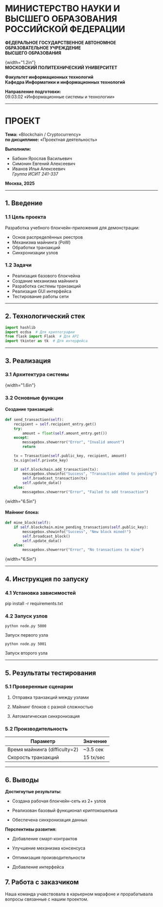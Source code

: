 
# МИНИСТЕРСТВО НАУКИ И ВЫСШЕГО ОБРАЗОВАНИЯ РОССИЙСКОЙ ФЕДЕРАЦИИ 
**ФЕДЕРАЛЬНОЕ ГОСУДАРСТВЕННОЕ АВТОНОМНОЕ ОБРАЗОВАТЕЛЬНОЕ УЧРЕЖДЕНИЕ  
ВЫСШЕГО ОБРАЗОВАНИЯ**  

{width="1.2in"}  
**МОСКОВСКИЙ ПОЛИТЕХНИЧЕСКИЙ УНИВЕРСИТЕТ**  

**Факультет информационных технологий**  
**Кафедра Информатики и информационных технологий**  

**Направление подготовки:**  
09.03.02 «Информационные системы и технологии»  

---

# ПРОЕКТ 
**Тема:** «Blockchain / Cryptocurrency»  
**по дисциплине:** «Проектная деятельность»  

**Выполнили:**  
- Бабкин Ярослав Васильевич  
- Симонин Евгений Алексеевич  
- Иванов Илья Алексеевич  
*Группа ИСИТ 241-337*  

**Москва, 2025**  

---

## 1. Введение 

### 1.1 Цель проекта 
Разработка учебного блокчейн-приложения для демонстрации:  
- Основ распределённых реестров  
- Механизма майнинга (PoW)  
- Обработки транзакций  
- Синхронизации узлов  

### 1.2 Задачи 
- Реализация базового блокчейна  
- Создание механизма майнинга  
- Разработка системы транзакций  
- Реализация GUI интерфейса  
- Тестирование работы сети  

---

## 2. Технологический стек 

```python
import hashlib
import ecdsa  # Для криптографии
from flask import Flask  # Для API
import tkinter as tk  # Для интерфейса
```
---
## 3. Реализация

### 3.1 Архитектура системы

{width="1.6in"}

### 3.2 Основные функции

#### Создание транзакций:

```python
def send_transaction(self):
    recipient = self.recipient_entry.get()
    try:
        amount = float(self.amount_entry.get())
    except:
        messagebox.showerror("Error", "Invalid amount")
        return
      
    tx = Transaction(self.public_key, recipient, amount)
    tx.sign(self.private_key)
    
    if self.blockchain.add_transaction(tx):
        messagebox.showinfo("Success", "Transaction added to pending")
        self.broadcast_transaction(tx)
        self.update_data()
    else:
        messagebox.showerror("Error", "Failed to add transaction")
  ```

{width="6.5in"}

#### Майнинг блока:

```python
def mine_block(self):
    if self.blockchain.mine_pending_transactions(self.public_key):
        messagebox.showinfo("Success", "New block mined!")
        self.broadcast_block()
        self.update_data()
    else:
        messagebox.showerror("Error", "No transactions to mine")
```
{width="6.5in"}

----------

## 4. Инструкция по запуску

### 4.1 Установка зависимостей

pip install -r requirements.txt

### 4.2 Запуск узлов


`python node.py 5000`

Запуск первого узла

`python node.py 5001`

Запуск второго узла

----------

## 5. Результаты тестирования

### 5.1 Проверенные сценарии

1.  Отправка транзакций между узлами
    
2.  Майнинг блоков с разной сложностью
    
3.  Автоматическая синхронизация
    

### 5.2 Производительность

| Параметр | Значение |
|----------|----------|
| Время майнинга (difficulty=2)    | ~3.5 сек   |
| Скорость транзакций    | 15 tx/sec   |


----------

## 6. Выводы

**Достигнутые результаты:**

-   Создана рабочая блокчейн-сеть из 2+ узлов
    
-   Реализован базовый функционал криптокошелька
    
-   Обеспечена синхронизация данных
    

**Перспективы развития:**

-   Добавление смарт-контрактов
    
-   Улучшение механизма консенсуса
    
-   Оптимизация производительности
    
-   Добавление интерфейса
## 7. Работа с заказчиком
Наша команда учавствовала в карьерном марафоне и прорабатывала вопросы связанные с нашим проектом.
